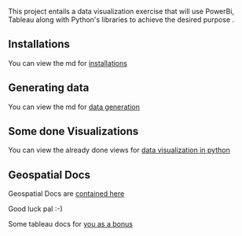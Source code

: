 This project entails a data visualization exercise that will use PowerBi, Tableau along with Python's libraries to achieve the desired purpose .

## Installations 
You can view the md for [installations](Docs/installations.md)

## Generating data  
You can view the md for [data generation ](Docs/gen_data.md)

## Some done Visualizations 
You can view the already done views for  [data visualization in python  ](src/python_lib_visuals/results.md)



## Geospatial Docs
Geospatial Docs are   [contained here   ](Docs/geo_spatial_doc/descriptions.md)


Good luck pal :-)

Some tableau docs for [you as a bonus](src/tableau/process.md) 

